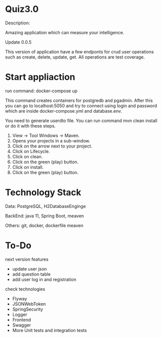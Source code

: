 # Quiz3.0
Description:

Amazing application which can measure your intelligence.

Update 0.0.5

This version of application have a few endponts for crud user 
operations such as create, delete, update, get. All operations 
are test coverage. 


# Start appliaction

run command: docker-compose up

This command creates containers for postgredb and pgadmin.
After this you can go to localhost:5050 and try to connect
using login and password which are inside 
docker-compose.yml and database.env. 

You need to generate userdto file.  You can run command 
mvn clean install or do it with these steps.
1. View -> Tool Windows -> Maven. 
2. Opens your projects in a sub-window.
3. Click on the arrow next to your project.
4. Click on Lifecycle.
5. Click on clean.
6. Click on the green (play) button.
7. Click on install.
8. Click on the green (play) button.

# Technology Stack

Data: 
PostgreSQL, H2DatabaseEnginge

BackEnd: java 11, Spring Boot, meaven

Others: git, docker, dockerfile meaven

# To-Do

next version features 

- update user json
- add question table
- add user log in and registration 

check technologies

- Flyway
- JSONWebToken
- SpringSecurity
- Logger
- Frontend
- Swagger
- More Unit tests and integration tests